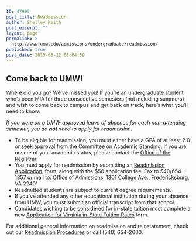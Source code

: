 ```yaml
---
ID: 47997
post_title: Readmission
author: Shelley Keith
post_excerpt: ""
layout: page
permalink: >
  http://www.umw.edu/admissions/undergraduate/readmission/
published: true
post_date: 2015-08-12 08:04:59
---
```

<h2>Come back to UMW!</h2>
Where did you go? We’ve missed you! If you’re an undergraduate student who’s been MIA for three consecutive semesters (not including summers) and wish to come back to campus and get back on track, here’s what you’ll need to know:

<em>If you were on a UMW-approved leave of absence for each non-attending semester, you do <strong>not </strong>need to apply for readmission. </em>
<ul>
 	<li>To be eligible for readmission, you must either have a GPA of at least 2.0 or seek approval from the Committee on Academic Standing. If you are unsure of your academic status, please contact the <a href="http://academics.umw.edu/registrar/">Office of the Registrar</a>.</li>
 	<li>You must apply for readmission by submitting an <a href="http://www.umw.edu/admissions/wp-content/uploads/sites/6/2015/08/Readmission-App-Feb-2017.pdf">Readmission Application </a> form, along with the $50 application fee. Fax to 540/654-1857 or mail to: Office of Admissions, 1301 College Ave., Fredericksburg, VA 22401</li>
 	<li>Readmitted students are subject to current degree requirements.</li>
 	<li>If you’ve attended any other educational institution during your absence from UMW, you must submit an official transcript from that school.</li>
 	<li>Candidates wishing to be considered for in-state tuition must complete a new <a href="http://www.umw.edu/admissions/undergraduate/readmission/vit-form/" rel="noopener">Application for Virginia in-State Tuition Rates</a> form.</li>
</ul>
For additional general information on readmission and reinstatement, check out our <a href="http://publications.umw.edu/academicproceduresdirectory/readmission-procedures/">Readmission Procedures</a> or call (540) 654-2000.